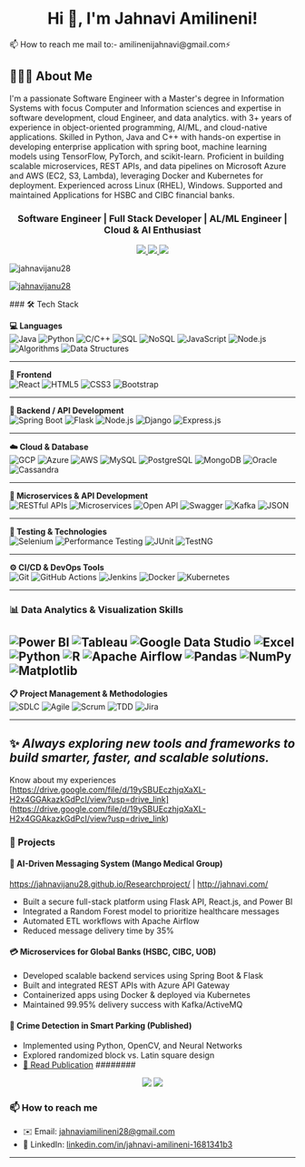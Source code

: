 <h1 align="center">Hi 👋, I'm Jahnavi Amilineni!</h1>
📫 How to reach me mail to:-  amilinenijahnavi@gmail.com⚡
<div>
<h2>🚀👩‍💻 About Me</h2>
I'm a passionate Software Engineer with a Master's degree in Information Systems with focus Computer and Information sciences and expertise in software development, cloud Engineer, and data analytics. with 3+ years of experience in object-oriented programming, AI/ML, and cloud-native applications. Skilled in Python, Java and C++ with hands-on expertise in developing enterprise application with spring boot, machine learning models using TensorFlow, PyTorch, and scikit-learn. Proficient in building scalable microservices, REST APIs, and data pipelines on Microsoft Azure and AWS (EC2, S3, Lambda), leveraging Docker and Kubernetes for deployment. Experienced across Linux (RHEL), Windows. Supported and maintained Applications for HSBC and CIBC financial banks.

</div>
<h3 align="center">Software Engineer | Full Stack Developer | AL/ML Engineer | Cloud & AI Enthusiast</h3>

<p align="center">
  <a href="https://www.linkedin.com/in/jahnavi-amilineni-1681341b3/" target="_blank">
    <img src="https://img.shields.io/badge/LinkedIn-blue?logo=linkedin&style=flat&logoColor=white" />
  </a>
  <a href="mailto:jahnaviamilineni28@gmail.com">
    <img src="https://img.shields.io/badge/Gmail-D14836?style=flat&logo=gmail&logoColor=white" />
  </a>
  <a href="https://leetcode.com/u/Jahnaviami28/">
    <img src="https://img.shields.io/badge/LeetCode-FFA116?style=flat&logo=leetcode&logoColor=white" />
</a>
</p>
<p align="left"> <img src="https://komarev.com/ghpvc/?username=jahnavijanu28&label=Profile%20views&color=0e75b6&style=flat" alt="jahnavijanu28" /> </p>

<p align="left"> <a href="https://github.com/ryo-ma/github-profile-trophy"><img src="https://github-profile-trophy.vercel.app/?username=jahnavijanu28" alt="jahnavijanu28" /></a> </p>
### 🛠️ Tech Stack

**💻 Languages**  
![Java](https://img.shields.io/badge/Java-007396?style=for-the-badge&logo=java&logoColor=white)
![Python](https://img.shields.io/badge/Python-3670A0?style=for-the-badge&logo=python&logoColor=white)
![C/C++](https://img.shields.io/badge/C/C++-00599C?style=for-the-badge&logo=cplusplus&logoColor=white)
![SQL](https://img.shields.io/badge/SQL-336791?style=for-the-badge&logo=postgresql&logoColor=white)
![NoSQL](https://img.shields.io/badge/NoSQL-005571?style=for-the-badge&logo=mongodb&logoColor=white)
![JavaScript](https://img.shields.io/badge/JavaScript-F7DF1E?style=for-the-badge&logo=javascript&logoColor=black)
![Node.js](https://img.shields.io/badge/Node.js-339933?style=for-the-badge&logo=nodedotjs&logoColor=white)
![Algorithms](https://img.shields.io/badge/Algorithms-FFA500?style=for-the-badge)
![Data Structures](https://img.shields.io/badge/Data%20Structures-008000?style=for-the-badge)

---

**🎨 Frontend**  
![React](https://img.shields.io/badge/React-20232A?style=for-the-badge&logo=react&logoColor=61DAFB)
![HTML5](https://img.shields.io/badge/HTML5-E34F26?style=for-the-badge&logo=html5&logoColor=white)
![CSS3](https://img.shields.io/badge/CSS3-1572B6?style=for-the-badge&logo=css3&logoColor=white)
![Bootstrap](https://img.shields.io/badge/Bootstrap-7952B3?style=for-the-badge&logo=bootstrap&logoColor=white)

---

**🔗 Backend / API Development**  
![Spring Boot](https://img.shields.io/badge/Spring_Boot-6DB33F?style=for-the-badge&logo=spring-boot&logoColor=white)
![Flask](https://img.shields.io/badge/Flask-000000?style=for-the-badge&logo=flask&logoColor=white)
![Node.js](https://img.shields.io/badge/Node.js-339933?style=for-the-badge&logo=nodedotjs&logoColor=white)
![Django](https://img.shields.io/badge/Django-092E20?style=for-the-badge&logo=django&logoColor=white)
![Express.js](https://img.shields.io/badge/Express.js-404D59?style=for-the-badge)

---

**☁️ Cloud & Database**  
![GCP](https://img.shields.io/badge/GCP-4285F4?style=for-the-badge&logo=googlecloud&logoColor=white)
![Azure](https://img.shields.io/badge/Azure-0078D4?style=for-the-badge&logo=microsoftazure&logoColor=white)
![AWS](https://img.shields.io/badge/AWS-FF9900?style=for-the-badge&logo=amazonaws&logoColor=white)
![MySQL](https://img.shields.io/badge/MySQL-005C84?style=for-the-badge&logo=mysql&logoColor=white)
![PostgreSQL](https://img.shields.io/badge/PostgreSQL-4169E1?style=for-the-badge&logo=postgresql&logoColor=white)
![MongoDB](https://img.shields.io/badge/MongoDB-4EA94B?style=for-the-badge&logo=mongodb&logoColor=white)
![Oracle](https://img.shields.io/badge/Oracle-F80000?style=for-the-badge&logo=oracle&logoColor=white)
![Cassandra](https://img.shields.io/badge/Cassandra-1287B1?style=for-the-badge&logo=apachecassandra&logoColor=white)

---

**📡 Microservices & API Development**  
![RESTful APIs](https://img.shields.io/badge/RESTful_APIs-FF4500?style=for-the-badge)
![Microservices](https://img.shields.io/badge/Microservices-228B22?style=for-the-badge)
![Open API](https://img.shields.io/badge/OpenAPI-6E40C9?style=for-the-badge&logo=openapiinitiative&logoColor=white)
![Swagger](https://img.shields.io/badge/Swagger-85EA2D?style=for-the-badge&logo=swagger&logoColor=black)
![Kafka](https://img.shields.io/badge/Kafka-231F20?style=for-the-badge&logo=apachekafka&logoColor=white)
![JSON](https://img.shields.io/badge/JSON-000000?style=for-the-badge&logo=json&logoColor=white)

---

**🧪 Testing & Technologies**  
![Selenium](https://img.shields.io/badge/Selenium-43B02A?style=for-the-badge&logo=selenium&logoColor=white)
![Performance Testing](https://img.shields.io/badge/Performance_Testing-000000?style=for-the-badge)
![JUnit](https://img.shields.io/badge/JUnit-25A162?style=for-the-badge&logo=junit5&logoColor=white)
![TestNG](https://img.shields.io/badge/TestNG-FF8C00?style=for-the-badge)

---

**⚙️ CI/CD & DevOps Tools**  
![Git](https://img.shields.io/badge/Git-F05032?style=for-the-badge&logo=git&logoColor=white)
![GitHub Actions](https://img.shields.io/badge/GitHub_Actions-2088FF?style=for-the-badge&logo=githubactions&logoColor=white)
![Jenkins](https://img.shields.io/badge/Jenkins-D24939?style=for-the-badge&logo=jenkins&logoColor=white)
![Docker](https://img.shields.io/badge/Docker-2496ED?style=for-the-badge&logo=docker&logoColor=white)
![Kubernetes](https://img.shields.io/badge/Kubernetes-326CE5?style=for-the-badge&logo=kubernetes&logoColor=white)

---
### 📊 Data Analytics & Visualization Skills
![Power BI](https://img.shields.io/badge/Power_BI-F2C811?style=for-the-badge&logo=powerbi&logoColor=black)
![Tableau](https://img.shields.io/badge/Tableau-E97627?style=for-the-badge&logo=tableau&logoColor=white)
![Google Data Studio](https://img.shields.io/badge/Google_Data_Studio-4285F4?style=for-the-badge&logo=googledatastudio&logoColor=white)
![Excel](https://img.shields.io/badge/Excel-217346?style=for-the-badge&logo=microsoft-excel&logoColor=white)
![Python](https://img.shields.io/badge/Python-3776AB?style=for-the-badge&logo=python&logoColor=white)
![R](https://img.shields.io/badge/R-276DC3?style=for-the-badge&logo=r&logoColor=white)
![Apache Airflow](https://img.shields.io/badge/Apache_Airflow-017CEE?style=for-the-badge&logo=apache-airflow&logoColor=white)
![Pandas](https://img.shields.io/badge/Pandas-150458?style=for-the-badge&logo=pandas&logoColor=white)
![NumPy](https://img.shields.io/badge/NumPy-013243?style=for-the-badge&logo=numpy&logoColor=white)
![Matplotlib](https://img.shields.io/badge/Matplotlib-11557c?style=for-the-badge)
 --
**📋 Project Management & Methodologies**  
![SDLC](https://img.shields.io/badge/SDLC-000000?style=for-the-badge)
![Agile](https://img.shields.io/badge/Agile-FF69B4?style=for-the-badge)
![Scrum](https://img.shields.io/badge/Scrum-5A20CB?style=for-the-badge)
![TDD](https://img.shields.io/badge/TDD-FF0000?style=for-the-badge)
![Jira](https://img.shields.io/badge/Jira-0052CC?style=for-the-badge&logo=jira&logoColor=white)


---

✨ *Always exploring new tools and frameworks to build smarter, faster, and scalable solutions.*
---
Know about my experiences [https://drive.google.com/file/d/19ySBUEczhjqXaXL-H2x4GGAkazkGdPcI/view?usp=drive_link] 
(https://drive.google.com/file/d/19ySBUEczhjqXaXL-H2x4GGAkazkGdPcI/view?usp=drive_link)

### 📂 Projects

#### 🏥 AI-Driven Messaging System (Mango Medical Group)
https://jahnavijanu28.github.io/Researchproject/ | http://jahnavi.com/
- Built a secure full-stack platform using Flask API, React.js, and Power BI
- Integrated a Random Forest model to prioritize healthcare messages
- Automated ETL workflows with Apache Airflow
- Reduced message delivery time by 35%

#### 💳 Microservices for Global Banks (HSBC, CIBC, UOB)
- Developed scalable backend services using Spring Boot & Flask
- Built and integrated REST APIs with Azure API Gateway
- Containerized apps using Docker & deployed via Kubernetes
- Maintained 99.95% delivery success with Kafka/ActiveMQ

#### 🎯 Crime Detection in Smart Parking (Published)
- Implemented using Python, OpenCV, and Neural Networks
- Explored randomized block vs. Latin square design
- [📄 Read Publication](https://pubs.aip.org/aip/acp/article-abstract/2871/1/020006/)
######## 
<p align="center">
  <img src="https://github-readme-stats.vercel.app/api/top-langs/?username=Jahnavijanu28&layout=compact&theme=tokyonight"/>
  <img src="https://github-readme-stats.vercel.app/api?username=Jahnavijanu28&show_icons=true&theme=tokyonight"/>
</p>


### 📫 How to reach me

- ✉️ Email: jahnaviamilineni28@gmail.com  
- 🔗 LinkedIn: [linkedin.com/in/jahnavi-amilineni-1681341b3](https://www.linkedin.com/in/jahnavi-amilineni-1681341b3/)

---

<!-- Let’s build together -->
